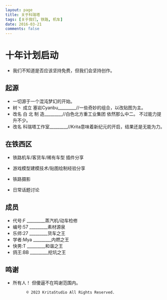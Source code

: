 ```yaml
---
layout: page
title: 关于科瑞塔
tags: [关于我们, 铁路, 机车]
date: 2016-03-21
comments: false
---
```

    
#  十年计划启动

* 我们不知道是否应该坚持免费，但我们会坚持创作。   

## 起源

* 一切源于一个混沌梦幻的开始。
* 树丶 成立 塞岩Cyanbu_________//一些奇妙的组合，以改贴图为主。
* 改名 白 北 制 造_________//白色北方重工业集团 依然那么中二。 不过能力提升不少。
* 改名 科瑞塔工作室_________//Krita意味着新纪元的开启，结果还是无能为力。

## 在铁西区   

* 铁路机车/客货车/稀有车型 插件分享

* 游戏模型建模技术/贴图绘制经验分享

* 铁路摄影

* 日常话题讨论  

## 成员

* 代号:F        _________蒸汽机/动车检修
* 编号:57       _________素材源泉
* 乐师:27       _________货车之王
* 学者:Mya      _________内燃之王
* 快男:T        _________和谐之王
* 鸽王:BB       _________挖坑之王

## 鸣谢


* 所有人！ 但傻逼不在鸣谢范围内。
      

            © 2023 KritaStudio All Rights Reserved.